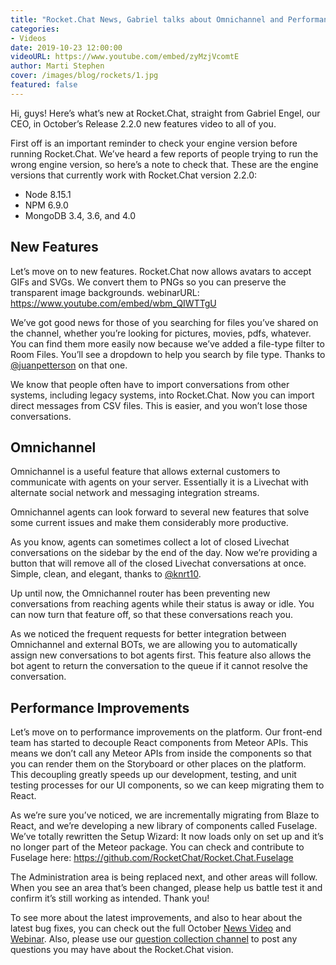 ```yaml
---
title: "Rocket.Chat News, Gabriel talks about Omnichannel and Performance Improvements, plus New Features in our new 2.2.0 release"
categories:
- Videos
date: 2019-10-23 12:00:00
videoURL: https://www.youtube.com/embed/zyMzjVcomtE
author: Marti Stephen
cover: /images/blog/rockets/1.jpg
featured: false
---
```


Hi, guys! Here’s what’s new at Rocket.Chat, straight from Gabriel Engel, our CEO, in October’s Release 2.2.0 new features video to all of you.

First off is an important reminder to check your engine version before running Rocket.Chat. We’ve heard a few reports of people trying to run the wrong engine version, so here’s a note to check that. These are the engine versions that currently work with Rocket.Chat version 2.2.0:

- Node 8.15.1
- NPM 6.9.0
- MongoDB 3.4, 3.6, and 4.0

## New Features

Let’s move on to new features. Rocket.Chat now allows avatars to accept GIFs and SVGs. We convert them to PNGs so you can preserve the transparent image backgrounds.
webinarURL: https://www.youtube.com/embed/wbm_QIWTTgU

We’ve got good news for those of you searching for files you’ve shared on the channel, whether you’re looking for pictures, movies, pdfs, whatever. You can find them more easily now because we’ve  added a file-type filter to Room Files. You’ll see a dropdown to help you search by file type. Thanks to [@juanpetterson](https://github.com/juanpetterson) on that one.

We know that people often have to import conversations from other systems, including legacy systems, into Rocket.Chat. Now you can import direct messages from CSV files. This is easier, and you won’t lose those conversations.

## Omnichannel

Omnichannel is a useful feature that allows external customers to communicate with agents on your server. Essentially it is a Livechat with alternate social network and messaging integration streams.

Omnichannel agents can look forward to several new features that solve some current issues and make them considerably more productive.
 
As you know, agents can sometimes collect a lot of closed Livechat conversations on the sidebar by the end of the day. Now we’re providing a button that will remove all of the closed Livechat conversations at once. Simple, clean, and elegant, thanks to [@knrt10](https://github.com/knrt10).

Up until now, the Omnichannel router has been preventing new conversations from reaching agents while their status is away or idle. You can now turn that feature off, so that these conversations reach you. 

As we noticed the frequent requests for better integration between Omnichannel and external BOTs, we are allowing you to automatically assign new conversations to bot agents first. This feature also allows the bot agent to return the conversation to the queue if it cannot resolve the conversation. 

## Performance Improvements

Let’s move on to performance improvements on the platform. Our front-end team has started to decouple React components from Meteor APIs. This means we don’t call any Meteor APIs from inside the components so that you can render them on the Storyboard or other places on the platform. This decoupling greatly speeds up our development, testing, and unit testing processes for our UI components, so we can keep migrating them to React.

As we’re sure you’ve noticed, we are incrementally migrating from Blaze to React, and we’re developing a new library of components called Fuselage. We’ve totally rewritten the Setup Wizard: It now loads only on set up and it’s no longer part of the Meteor package. You can check and contribute to Fuselage here: <https://github.com/RocketChat/Rocket.Chat.Fuselage>

The Administration area is being replaced next, and other areas will follow. When you see an area that’s been changed, please help us battle test it and confirm it’s still working as intended. Thank you!

To see more about the latest improvements, and also to hear about the latest bug fixes, you can check out the full October [News Video](https://youtu.be/zyMzjVcomtE) and [Webinar](https://youtu.be/Akf0COYymns). Also, please use our [question collection channel](https://open.rocket.chat/channel/ask-gabriel-anything) to post any questions you may have about the Rocket.Chat vision. 
